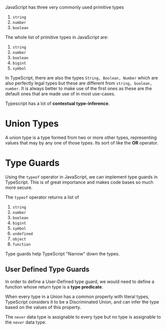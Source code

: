 JavaScript has three very commonly used primitive types
1. ```string```
2. `number`
3. `boolean`

The whole list of primitive types in JavaScript are:
1. `string`
2. `number`
3. `boolean`
4. `bigint`
5. `symbol`

In TypeScript, there are also the types `String, Boolean, Number` which are also perfectly legal types but these are different from `string, boolean, number`. It is always better to make use of the first ones as these are the default ones that are made use of in most use-cases. 

Typescript has a lot of **contextual type-inference**. 
# Union Types
A union type is a type formed from two or more other types, representing values that may by any one of those types. Its sort of like the **OR** operator.
# Type Guards
Using the `typeof` operator in JavaScript, we can implement type guards in TypeScript. This is of great importance and makes code bases so much more secure.

The `typeof` operator returns a list of 
1. `string`
2. `number`
3. `boolean`
4. `bigint`
5. `symbol`
6. `undefined`
7. `object`
8. `function`

Type guards help TypeScript "Narrow" down the types.
## User Defined Type Guards
In order to define a User-Defined type guard, we would need to define a function whose return type is a **type predicate**. 

When every type in a Union has a common property with literal types, TypeScript considers it to be a Discriminated Union, and can infer the type based on the values of this property. 

The `never` data type is assignable to every type but no type is assignable to the `never` data type.  